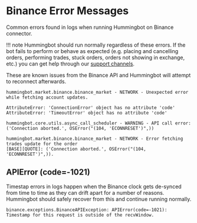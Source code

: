 # Binance Error Messages

Common errors found in logs when running Hummingbot on Binance connector.

!!! note
    Hummingbot should run normally regardless of these errors. If the bot fails to perform or behave as expected (e.g. placing and cancelling orders, performing trades, stuck orders, orders not showing in exchange, etc.) you can get help through our [support channels](/support/index).

These are known issues from the Binance API and Hummingbot will attempt to reconnect afterwards.

```
hummingbot.market.binance.binance_market - NETWORK - Unexpected error while fetching account updates.

AttributeError: 'ConnectionError' object has no attribute 'code'
AttributeError: 'TimeoutError' object has no attribute 'code'

hummingbot.core.utils.async_call_scheduler - WARNING - API call error:
('Connection aborted.', OSError("(104, 'ECONNRESET')",))

hummingbot.market.binance.binance_market - NETWORK - Error fetching trades update for the order
[BASE][QUOTE]: ('Connection aborted.', OSError("(104, 'ECONNRESET')",)).
```


## APIError (code=-1021)

Timestap errors in logs happen when the Binance clock gets de-synced from time to time as they can drift apart for a number of reasons. Hummingbot should safely recover from this and continue running normally.

```
binance.exceptions.BinanceAPIException: APIError(code=-1021): Timestamp for this request is outside of the recvWindow.
```